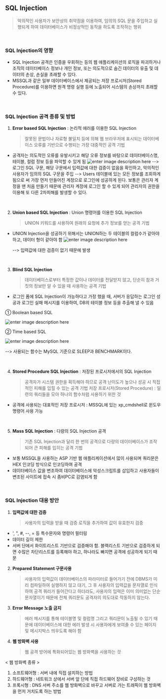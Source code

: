 ## SQL Injection

> 악의적인 사용자가 보안상의 취약점을 이용하여, 임의의 SQL 문을 주입하고 실행되게 하여 데이터베이스가 비정상적인 동작을 하도록 조작하는 행위

<br/>

### SQL Injection의 영향

- SQL Injection 공격은 인증을 우회하는 등의 웹 애플리케이션의 로직을 파괴하거나 조직의 데이터베이스 정보나 개인 정보, 또는 의도적으로 숨긴 데이터의 유출 및 데이터의 손상, 손실을 초래할 수 있다.
- MSSQL과 같은 일부 데이터베이스에서 제공되는 저장 프로시저(Stored Procedure)를 이용하면 원격 명령 실행 등에 노출되어 시스템의 손상까지 초래할 수 있다.

<br/>

### SQL Injection 공격 종류 및 방법

1. **Error based SQL Injection** : 논리적 에러를 이용한 SQL Injection
   > 잘못된 문법이나 자료형 불일치 등에 의해 웹 브라우저에 표시되는 데이터베이스 오류를 기반으로 수행되는 가장 대중적인 공격 기법

- 공격자는 의도적인 오류를 유발시키고 해당 오류 정보를 바탕으로 데이터베이스명, 테이블, 컬럼 정보 등을 파악할 수 있게 됨
  ![enter image description here](https://img1.daumcdn.net/thumb/R1280x0/?scode=mtistory2&fname=https://t1.daumcdn.net/cfile/tistory/9958373C5C8890FA03)
  --> 로그인 SQL 구문, 해당 구문에서 입력값에 대한 검증이 없음을 확인하고, 악의적인 사용자가 임의의 SQL 구문을 주입
  --> Users 테이블에 있는 모든 정보를 조회하게 됨으로 써 가장 먼저 만들어진 계정으로 로그인에 성공하게 된다. 보통은 관리자 계정을 맨 처음 만들기 때문에 관리자 계정에 로그인 할 수 있게 되어 관리자의 권한을 이용해 또 다른 2차피해를 발생할 수 있다.

<br/>

2. **Union based SQL Injection** : Union 명령어를 이용한 SQL Injection
   > UNION 키워드를 사용하여 원래의 요청에 추가 정보를 얻는 공격 기법

- UNION Injection을 성공하기 위해서는 UNION하는 두 테이블의 컬럼수가 같아야 하고, 데이터 형이 같아야 함
  ![enter image description here](https://img1.daumcdn.net/thumb/R1280x0/?scode=mtistory2&fname=https://t1.daumcdn.net/cfile/tistory/99BD4C3C5C8890FA0A)

  --> 입력값에 대한 검증이 없기 때문에 발생

<br/>

3. **Blind SQL Injection**
   > 데이터베이스로부터 특정한 값이나 데이터를 전달받지 않고, 단순히 참과 거짓의 정보만 알 수 있을 때 사용하는 공격 기법

- 로그인 폼에 SQL Injection이 가능하다고 가정 했을 때, 서버가 응답하는 로그인 성공과 로그인 실패 메시지를 이용하여, DB의 테이블 정보 등을 추출해 낼 수 있음

① Boolean based SQL

![enter image description here](https://img1.daumcdn.net/thumb/R1280x0/?scode=mtistory2&fname=https://t1.daumcdn.net/cfile/tistory/99525F3C5C8890F90E)

② Time based SQL

![enter image description here](https://img1.daumcdn.net/thumb/R1280x0/?scode=mtistory2&fname=https://t1.daumcdn.net/cfile/tistory/99CAFB395C88914513)

--> 사용되는 함수는 MySQL 기준으로 SLEEP과 BENCHMARK이다.

<br/>

4. **Stored Procedure SQL Injection** : 저장된 프로시저에서의 SQL Injection
   > 공격자가 시스템 권한을 획득해야 하므로 공격 난이도가 높으나 성공 시 직접적인 피해를 입힐 수 있는 공격 기법
   > 저장 프로시저(Stored Procedure) : 일련의 쿼리들을 모아 하나의 함수처럼 사용하기 위한 것

- 공격에 사용되는 대표적인 저장 프로시저 : MSSQL에 있는 xp_cmdshell로 윈도우 명령어 사용 가능

<br/>

5. **Mass SQL Injection** : 다량의 SQL Injection 공격
   > 기존 SQL Injection과 달리 한 번의 공격으로 다량의 데이터베이스가 조작되어 큰 피해를 입히는 공격 기법

- 보통 MSSQL을 사용하는 ASP 기반 웹 애플리케이션에서 많이 사용되며 쿼리문은 HEX 인코딩 방식으로 인코딩하여 공격
- 데이터베이스 값을 변조하여 데이터베이스에 악성스크립트를 삽입하고 사용자들이 변조된 사이트에 접속 시 좀비PC로 감염되게 함

<br/>

### SQL Injection 대응 방안

1. **입력값에 대한 검증**
   > 사용자의 입력을 받을 때 검증 로직을 추가하여 값이 유효한지 검증

- ', ", #, --, = 등 특수문자와 명령어 필터링
- 데이터 길이 제한
- 서버 단에서 화이트리스트 기반으로 검증해야 함. 블랙리스트 기반으로 검증하게 되면 수많은 차단리스트를 등록해야 하고, 하나라도 빠지면 공격에 성공하게 되기 때문

2. **Prepared Statement 구문사용**

   > 사용자의 입력값이 데이터베이스의 파라미터로 들어가기 전에 DBMS가 미리 컴파일하여 실행하지 않고 대기, 그 후 사용자의 입력값을 문자열로 인식하여 공격 쿼리가 들어간다고 하더라도, 사용자의 입력은 이미 의미없는 단순 문자열이기 때문에 전체 쿼리문도 공격자의 의도대로 작동하지 않는다.

3. **Error Message 노출 금지**

   > 에러 메시지를 통해 테이블명 및 컬럼명 그리고 쿼리문이 노출될 수 있기 때문에 데이터베이스에 대한 에러 발생 시 사용자에게 보여줄 수 있는 페이지 및 메시지박스 띄우도록 해야 함

4. **웹 방화벽 사용**
   > 웹 공격 방어에 특화되어있는 웹 방화벽을 사용하는 것

< 웹 방화벽 종류 >

1. 소프트웨어형 : 서버 내에 직접 설치하는 방법
2. 하드웨어형 : 네트워크 상에서 서버 앞 단에 직접 하드웨어 장비로 구성하는 것
3. 프록시형 : DNS 서버 주소를 웹 방화벽으로 바꾸고 서버로 가는 트래픽이 웹 방화벽을 먼저 거치도록 하는 방법
